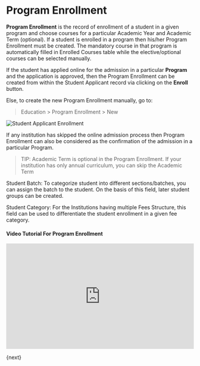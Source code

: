 # Program Enrollment

**Program Enrollment** is the record of enrollment of a student in a given program and choose courses for a particular Academic Year and Academic Term (optional). If a student is enrolled in a program then his/her Program Enrollment must be created. The mandatory course in that program is automatically filled in Enrolled Courses table while the elective/optional courses can be selected manually.

If the student has applied online for the admission in a particular **Program** and the application is approved, then the Program Enrollment can be created from within the Student Applicant record via clicking on the **Enroll** button.

Else, to create the new Program Enrollment manually, go to:
> Education > Program Enrollment > New

<img class="screenshot" alt="Student Applicant Enrollment" src="/docs/assets/img/education/admission/program-enrollment.gif">

If any institution has skipped the online admission process then Program Enrollment can also be considered as the confirmation of the admission in a particular Program.

> TIP: Academic Term is optional in the Program Enrollment. If your institution has only annual curriculum, you can skip the Academic Term

Student Batch: To categorize student into different sections/batches, you can assign the batch to the student. On the basis of this field, later student groups can be created.

Student Category: For the Institutions having multiple Fees Structure, this field can be used to differentiate the student enrollment in a given fee category. 

#### Video Tutorial For Program Enrollment


<div>
    <style>.embed-container { position: relative; padding-bottom: 56.25%; height: 0; overflow: hidden; max-width: 100%; } .embed-container iframe, .embed-container object, .embed-container embed { position: absolute; top: 0; left: 0; width: 100%; height: 100%; }</style>
    <div class='embed-container'>
        <iframe src='https://www.youtube.com/embed//5nxWYBRHY_o?start=0&end=88' frameborder='0' allowfullscreen>
        </iframe>
    </div>
</div>

{next}
